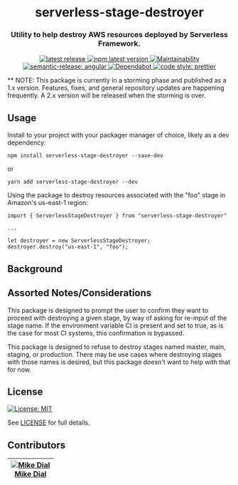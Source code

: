 <h1 align="center" style="border-bottom: none;"> serverless-stage-destroyer</h1>
<h3 align="center">Utility to help destroy AWS resources deployed by Serverless Framework.</h3>
<p align="center">
  <a href="https://github.com/mdial89f/serverless-stage-destroyer/releases/latest">
    <img alt="latest release" src="https://img.shields.io/github/release/mdial89f/serverless-stage-destroyer.svg">
  </a>
  <a href="https://www.npmjs.com/package/serverless-stage-destroyer">
    <img alt="npm latest version" src="https://img.shields.io/npm/v/serverless-stage-destroyer/latest.svg">
  </a>
  <a href="https://codeclimate.com/github/mdial89f/serverless-stage-destroyer/maintainability">
    <img alt="Maintainability" src="https://api.codeclimate.com/v1/badges/20f59ef91bd30565c424/maintainability">
  </a>
  <a href="https://github.com/semantic-release/semantic-release">
    <img alt="semantic-release: angular" src="https://img.shields.io/badge/semantic--release-angular-e10079?logo=semantic-release">
  </a>
  <a href="https://dependabot.com/">
    <img alt="Dependabot" src="https://badgen.net/badge/Dependabot/enabled/green?icon=dependabot">
  </a>
  <a href="https://github.com/prettier/prettier">
    <img alt="code style: prettier" src="https://img.shields.io/badge/code_style-prettier-ff69b4.svg?style=flat-square">
  </a>
</p>

** NOTE:  This package is currently in a storming phase and published as a 1.x version.  Features, fixes, and general repository updates are happening frequently.  A 2.x version will be released when the storming is over.

## Usage

Install to your project with your packager manager of choice, likely as a dev dependency:
```
npm install serverless-stage-destroyer --save-dev
```
or
```
yarn add serverless-stage-destroyer --dev
```

Using the package to destroy resources associated with the "foo" stage in Amazon's us-east-1 region:
```
import { ServerlessStageDestroyer } from "serverless-stage-destroyer"

...

let destroyer = new ServerlessStageDestroyer;
destroyer.destroy("us-east-1", "foo");
```

## Background

## Assorted Notes/Considerations

This package is designed to prompt the user to confirm they want to proceed with destroying a given stage, by way of asking for re-input of the stage name.  If the environment variable CI is present and set to true, as is the case for most CI systems, this confirmation is bypassed.

This package is designed to refuse to destroy stages named master, main, staging, or production.  There may be use cases where destroying stages with those names is desired, but this package doesn't want to help with that for now.

## License

[![License: MIT](https://img.shields.io/badge/License-MIT-blue.svg)](https://opensource.org/licenses/MIT)

See [LICENSE](LICENSE) for full details.

## Contributors

| [![Mike Dial][dial_avatar]][dial_homepage]<br/>[Mike Dial][dial_homepage] |
| ------------------------------------------------------------------------- |

[dial_homepage]: https://github.com/mdial89f
[dial_avatar]: https://avatars.githubusercontent.com/mdial89f?size=150
